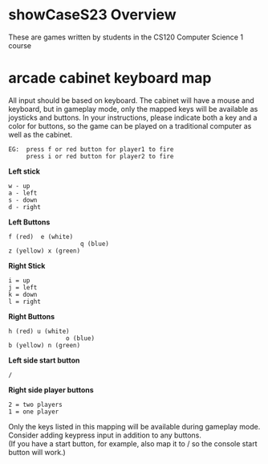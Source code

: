# showCaseS23 Overview
These are games written by students in the CS120 Computer Science 1 course

# arcade cabinet keyboard map

All input should be based on keyboard.  The cabinet will have a mouse and keyboard,
but in gameplay mode, only the mapped keys will be available as joysticks and buttons.
In your instructions, please indicate both a key and a color for buttons, so the 
game can be played on a traditional computer as well as the cabinet.

    EG:  press f or red button for player1 to fire
         press i or red button for player2 to fire

**Left stick** 

    w - up
    a - left
    s - down
    d - right

**Left Buttons**  

    f (red)  e (white)  
                        q (blue)
    z (yellow) x (green)

**Right Stick**  

    i = up
    j = left
    k = down
    l = right

**Right Buttons**  

    h (red) u (white)
                    o (blue)
    b (yellow) n (green)
    
**Left side start button**  

    /

**Right side player buttons**

    2 = two players
    1 = one player

Only the keys listed in this mapping will be available during gameplay mode.
Consider adding keypress input in addition to any buttons.  
(If you have a start button, for example, also map it to / so the console start button will work.)
